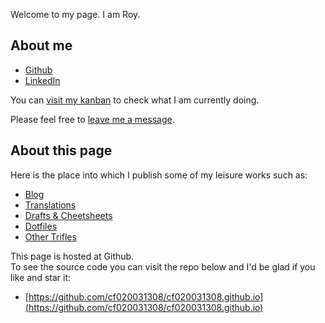 Welcome to my page. I am Roy.

## About me

- [Github](https://github.com/cf020031308)
- [LinkedIn](https://cn.linkedin.com/in/cf020031308)

You can [visit my kanban](https://github.com/cf020031308/cf020031308.github.io/projects/1?fullscreen=true) to check what I am currently doing.

Please feel free to [leave me a message](https://github.com/cf020031308/cf020031308.github.io/issues/new).

## About this page

Here is the place into which I publish some of my leisure works such as:

- [Blog](https://cf020031308.github.io/blog/)
- [Translations](https://github.com/xitu/gold-miner/pulls?utf8=%E2%9C%93&q=is%3Apr+author%3Acf020031308)
- [Drafts & Cheetsheets](https://github.com/cf020031308/cf020031308.github.io/wiki)
- [Dotfiles](https://github.com/cf020031308/cf020031308.github.io/tree/master/dotfiles)
- [Other Trifles](https://github.com/cf020031308/cf020031308.github.io)

This page is hosted at Github.  
To see the source code you can visit the repo below and I'd be glad if you like and star it:

* [https://github.com/cf020031308/cf020031308.github.io](https://github.com/cf020031308/cf020031308.github.io)
